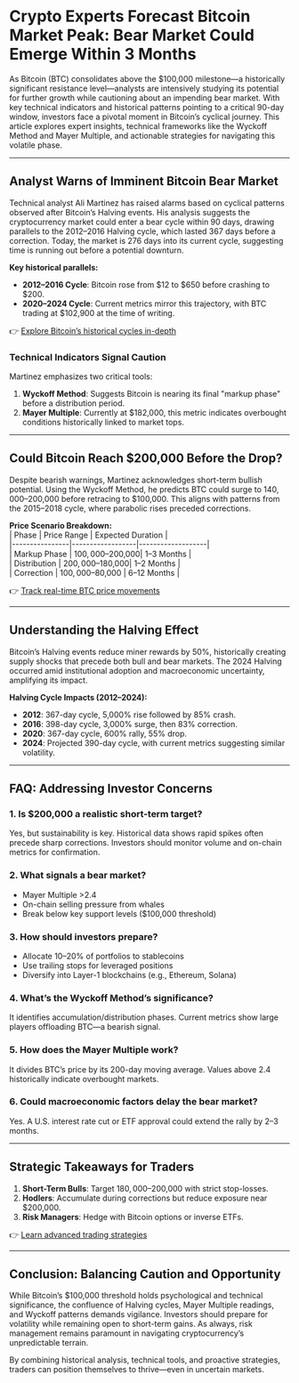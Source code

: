 # Crypto Experts Forecast Bitcoin Market Peak: Bear Market Could Emerge Within 3 Months

As Bitcoin (BTC) consolidates above the $100,000 milestone—a historically significant resistance level—analysts are intensively studying its potential for further growth while cautioning about an impending bear market. With key technical indicators and historical patterns pointing to a critical 90-day window, investors face a pivotal moment in Bitcoin’s cyclical journey. This article explores expert insights, technical frameworks like the Wyckoff Method and Mayer Multiple, and actionable strategies for navigating this volatile phase.

---

## Analyst Warns of Imminent Bitcoin Bear Market

Technical analyst Ali Martinez has raised alarms based on cyclical patterns observed after Bitcoin’s Halving events. His analysis suggests the cryptocurrency market could enter a bear cycle within 90 days, drawing parallels to the 2012–2016 Halving cycle, which lasted 367 days before a correction. Today, the market is 276 days into its current cycle, suggesting time is running out before a potential downturn.

**Key historical parallels:**  
- **2012–2016 Cycle**: Bitcoin rose from $12 to $650 before crashing to $200.  
- **2020–2024 Cycle**: Current metrics mirror this trajectory, with BTC trading at $102,900 at the time of writing.

👉 [Explore Bitcoin’s historical cycles in-depth](https://bit.ly/okx-bonus)

### Technical Indicators Signal Caution

Martinez emphasizes two critical tools:  
1. **Wyckoff Method**: Suggests Bitcoin is nearing its final "markup phase" before a distribution period.  
2. **Mayer Multiple**: Currently at $182,000, this metric indicates overbought conditions historically linked to market tops.

---

## Could Bitcoin Reach $200,000 Before the Drop?

Despite bearish warnings, Martinez acknowledges short-term bullish potential. Using the Wyckoff Method, he predicts BTC could surge to $140,000–$200,000 before retracing to $100,000. This aligns with patterns from the 2015–2018 cycle, where parabolic rises preceded corrections.

**Price Scenario Breakdown:**  
| Phase          | Price Range      | Expected Duration |  
|----------------|------------------|-------------------|  
| Markup Phase   | $100,000–$200,000| 1–3 Months        |  
| Distribution   | $200,000–$180,000| 1–2 Months        |  
| Correction     | $100,000–$80,000 | 6–12 Months       |  

👉 [Track real-time BTC price movements](https://bit.ly/okx-bonus)

---

## Understanding the Halving Effect

Bitcoin’s Halving events reduce miner rewards by 50%, historically creating supply shocks that precede both bull and bear markets. The 2024 Halving occurred amid institutional adoption and macroeconomic uncertainty, amplifying its impact.

**Halving Cycle Impacts (2012–2024):**  
- **2012**: 367-day cycle, 5,000% rise followed by 85% crash.  
- **2016**: 398-day cycle, 3,000% surge, then 83% correction.  
- **2020**: 367-day cycle, 600% rally, 55% drop.  
- **2024**: Projected 390-day cycle, with current metrics suggesting similar volatility.

---

## FAQ: Addressing Investor Concerns

### 1. **Is $200,000 a realistic short-term target?**  
Yes, but sustainability is key. Historical data shows rapid spikes often precede sharp corrections. Investors should monitor volume and on-chain metrics for confirmation.

### 2. **What signals a bear market?**  
- Mayer Multiple >2.4  
- On-chain selling pressure from whales  
- Break below key support levels ($100,000 threshold)

### 3. **How should investors prepare?**  
- Allocate 10–20% of portfolios to stablecoins  
- Use trailing stops for leveraged positions  
- Diversify into Layer-1 blockchains (e.g., Ethereum, Solana)

### 4. **What’s the Wyckoff Method’s significance?**  
It identifies accumulation/distribution phases. Current metrics show large players offloading BTC—a bearish signal.

### 5. **How does the Mayer Multiple work?**  
It divides BTC’s price by its 200-day moving average. Values above 2.4 historically indicate overbought markets.

### 6. **Could macroeconomic factors delay the bear market?**  
Yes. A U.S. interest rate cut or ETF approval could extend the rally by 2–3 months.

---

## Strategic Takeaways for Traders

1. **Short-Term Bulls**: Target $180,000–$200,000 with strict stop-losses.  
2. **Hodlers**: Accumulate during corrections but reduce exposure near $200,000.  
3. **Risk Managers**: Hedge with Bitcoin options or inverse ETFs.

👉 [Learn advanced trading strategies](https://bit.ly/okx-bonus)

---

## Conclusion: Balancing Caution and Opportunity

While Bitcoin’s $100,000 threshold holds psychological and technical significance, the confluence of Halving cycles, Mayer Multiple readings, and Wyckoff patterns demands vigilance. Investors should prepare for volatility while remaining open to short-term gains. As always, risk management remains paramount in navigating cryptocurrency’s unpredictable terrain.

By combining historical analysis, technical tools, and proactive strategies, traders can position themselves to thrive—even in uncertain markets.